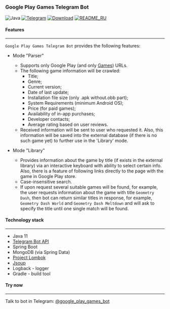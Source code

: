 ### Google Play Games Telegram Bot
![Java](https://img.shields.io/badge/java-11-yellow)
[![Telegram](https://img.shields.io/badge/telegram-chat-blueviolet)](https://t.me/google_play_games_bot)
[![Download](https://img.shields.io/badge/download-1.0-blue)](https://github.com/miroha/GooglePlayGames-TelegramBot/releases/tag/1.0)
[![README_RU](https://img.shields.io/badge/readme-RU-brightgreen)](https://github.com/miroha/GooglePlayGames-TelegramBot/blob/master/README.ru.md)
#### Features
___
`Google Play Games Telegram Bot` provides the following features:

- Mode "Parser"
   - Supports only Google Play (and only [Games](https://play.google.com/store/apps/category/GAME)) URLs.
   - The following game information will be crawled:
      - Title;
      - Genre;
      - Current version;
      - Date of last update;
      - Installation file size (only .apk without.obb part);
      - System Requirements (minimum Android OS);
      - Price (for paid games);
      - Availability of in-app purchases;
      - Developer contacts;
      - Average rating based on user reviews.
   - Received information will be sent to user who requested it. 
   Also, this information will be saved into the external database (if there is no such game yet) 
   to further use in the 'Library' mode.
   
- Mode "Library"
   - Provides information about the game by title (if exists in the external library) 
   via an interactive keyboard with ability to select certain info. 
   Also, there is a feature of following links directly to the page with the game in Google Play store.
   - Case-insensitive search.
   - If upon request several suitable games will be found, for example, 
   the user requests information about the game with title `Geometry Dash`, then bot can return similar titles in response, 
   for example, `Geometry Dash World` and `Geometry Dash Meltdown` and will ask to specify the title until one single match will be found.

#### Technology stack
___
- Java 11
- [Telegram Bot API](https://github.com/rubenlagus/TelegramBots)
- Spring Boot
- MongoDB (via Spring Data)
- [Project Lombok](https://projectlombok.org/)
- [Jsoup](https://github.com/jhy/jsoup)
- Logback - logger
- Gradle - build tool

#### Try now
___
Talk to bot in Telegram: [@google_play_games_bot](https://t.me/google_play_games_bot)
